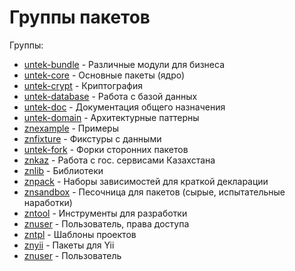 # Группы пакетов

Группы:

* [untek-bundle](https://github.com/untek-bundle) - Различные модули для бизнеса
* [untek-core](https://github.com/untek-core) - Основные пакеты (ядро)
* [untek-crypt](https://github.com/untek-crypt) - Криптография
* [untek-database](https://github.com/untek-database) - Работа с базой данных
* [untek-doc](https://github.com/untek-doc) - Документация общего назначения
* [untek-domain](https://github.com/untek-domain) - Архитектурные паттерны
* [znexample](https://github.com/znexample) - Примеры
* [znfixture](https://github.com/znfixture) - Фикстуры с данными
* [untek-fork](https://github.com/untek-fork) - Форки сторонних пакетов
* [znkaz](https://github.com/znkaz) - Работа с гос. сервисами Казахстана
* [znlib](https://github.com/znlib) - Библиотеки
* [znpack](https://github.com/znpack) - Наборы зависимостей для краткой декларации
* [znsandbox](https://github.com/znsandbox) - Песочница для пакетов (сырые, испытательные наработки)
* [zntool](https://github.com/zntool) - Инструменты для разработки
* [znuser](https://github.com/znuser) - Пользователь, права доступа
* [zntpl](https://github.com/zntpl) - Шаблоны проектов
* [znyii](https://github.com/znyii) - Пакеты для Yii
* [znuser](https://github.com/znuser) - Пользователь
